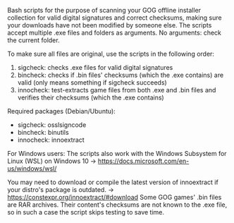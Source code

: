 Bash scripts for the purpose of scanning your GOG offline installer collection for valid digital signatures and correct checksums, making sure your downloads have not been modified by someone else.
The scripts accept multiple .exe files and folders as arguments. No arguments: check the current folder.

To make sure all files are original, use the scripts in the following order:
1. sigcheck: checks .exe files for valid digital signatures
2. bincheck: checks if .bin files' checksums (which the .exe contains) are valid (only means something if sigcheck succeeds)
3. innocheck: test-extracts game files from both .exe and .bin files and verifies their checksums (which the .exe contains)

Required packages (Debian/Ubuntu):
- sigcheck: osslsigncode
- bincheck: binutils
- innocheck: innoextract

For Windows users: The scripts also work with the Windows Subsystem for Linux (WSL) on Windows 10
-> https://docs.microsoft.com/en-us/windows/wsl/

You may need to download or compile the latest version of innoextract if your distro's package is outdated.
-> https://constexpr.org/innoextract/#download
Some GOG games' .bin files are RAR archives. Their content's checksums are not known to the .exe file, so in such a case the script skips testing to save time.
